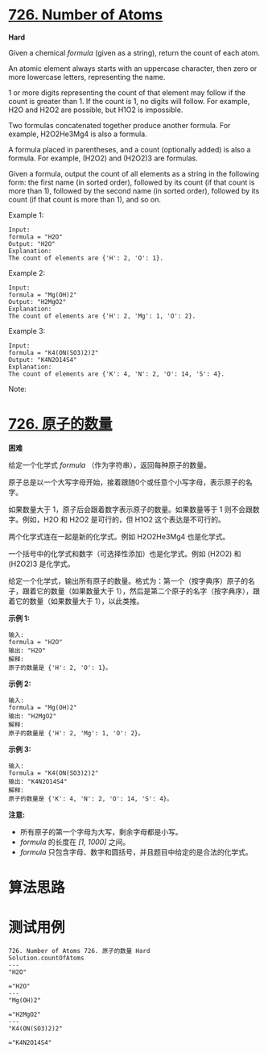 # [726. Number of Atoms][enTitle]

**Hard**

Given a chemical  *formula*  (given as a string), return the count of each atom.

An atomic element always starts with an uppercase character, then zero or more lowercase letters, representing the name.

1 or more digits representing the count of that element may follow if the count is greater than 1. If the count is 1, no digits will follow. For example, H2O and H2O2 are possible, but H1O2 is impossible.

Two formulas concatenated together produce another formula. For example, H2O2He3Mg4 is also a formula.

A formula placed in parentheses, and a count (optionally added) is also a formula. For example, (H2O2) and (H2O2)3 are formulas.

Given a formula, output the count of all elements as a string in the following form: the first name (in sorted order), followed by its count (if that count is more than 1), followed by the second name (in sorted order), followed by its count (if that count is more than 1), and so on.

Example 1:

```
Input: 
formula = "H2O"
Output: "H2O"
Explanation: 
The count of elements are {'H': 2, 'O': 1}.

```



Example 2:

```
Input: 
formula = "Mg(OH)2"
Output: "H2MgO2"
Explanation: 
The count of elements are {'H': 2, 'Mg': 1, 'O': 2}.

```



Example 3:

```
Input: 
formula = "K4(ON(SO3)2)2"
Output: "K4N2O14S4"
Explanation: 
The count of elements are {'K': 4, 'N': 2, 'O': 14, 'S': 4}.

```



Note:







# [726. 原子的数量][cnTitle]

**困难**

给定一个化学式 *formula* （作为字符串），返回每种原子的数量。

原子总是以一个大写字母开始，接着跟随0个或任意个小写字母，表示原子的名字。

如果数量大于 1，原子后会跟着数字表示原子的数量。如果数量等于 1 则不会跟数字。例如，H2O 和 H2O2 是可行的，但 H1O2 这个表达是不可行的。

两个化学式连在一起是新的化学式。例如 H2O2He3Mg4 也是化学式。

一个括号中的化学式和数字（可选择性添加）也是化学式。例如 (H2O2) 和 (H2O2)3 是化学式。

给定一个化学式，输出所有原子的数量。格式为：第一个（按字典序）原子的名子，跟着它的数量（如果数量大于 1），然后是第二个原子的名字（按字典序），跟着它的数量（如果数量大于 1），以此类推。

**示例 1:** 

```
输入: 
formula = "H2O"
输出: "H2O"
解释: 
原子的数量是 {'H': 2, 'O': 1}。

```

**示例 2:** 

```
输入: 
formula = "Mg(OH)2"
输出: "H2MgO2"
解释: 
原子的数量是 {'H': 2, 'Mg': 1, 'O': 2}。

```

**示例 3:** 

```
输入: 
formula = "K4(ON(SO3)2)2"
输出: "K4N2O14S4"
解释: 
原子的数量是 {'K': 4, 'N': 2, 'O': 14, 'S': 4}。

```

**注意:** 

- 所有原子的第一个字母为大写，剩余字母都是小写。 
-  *formula* 的长度在 *[1, 1000]* 之间。 
-  *formula* 只包含字母、数字和圆括号，并且题目中给定的是合法的化学式。




# 算法思路

# 测试用例
```
726. Number of Atoms 726. 原子的数量 Hard
Solution.countOfAtoms
---
"H2O"

="H2O"
---
"Mg(OH)2"

="H2MgO2"
---
"K4(ON(SO3)2)2"

="K4N2O14S4"
```

[enTitle]: https://leetcode.com/problems/number-of-atoms/
[cnTitle]: https://leetcode-cn.com/problems/number-of-atoms/
